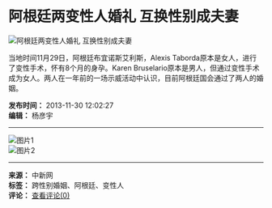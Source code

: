# 阿根廷两变性人婚礼 互换性别成夫妻

![阿根廷两变性人婚礼 互换性别成夫妻](http://i2.chinanews.com/simg/hd/2013/11/30/7d1ed4bf5a494dbaa773ab4f654d4ebd.jpg)

当地时间11月29日，阿根廷布宜诺斯艾利斯，Alexis Taborda原本是女人，进行了变性手术，怀有8个月的身孕。Karen Bruselario原本是男人，但通过变性手术成为女人。两人在一年前的一场示威活动中认识，目前阿根廷国会通过了两人的婚姻。

**发布时间：** 2013-11-30 12:02:27  
**编辑：** 杨彦宇  

---

![图片1](http://i2.chinanews.com/simg/hd/2013/11/29/200x133_322750b16da54e009eb5275700fc9797.jpg)  
![图片2](http://i2.chinanews.com/simg/hd/2013/11/29/200x133_8012f4e6267840d6ae12e2a70c197173.jpg)

---

**来源：** 中新网  
**标签：** 跨性别婚姻、阿根廷、变性人  
**评论：** [查看评论(0)](http://comment.chinanews.com/comments/comments.php?newsid=hd_31134)